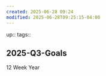 ```yaml
---
created: 2025-06-28 09:24
modified: 2025-06-28T09:25:15-04:00
---
```

up::
tags::
## 2025-Q3-Goals

12 Week Year